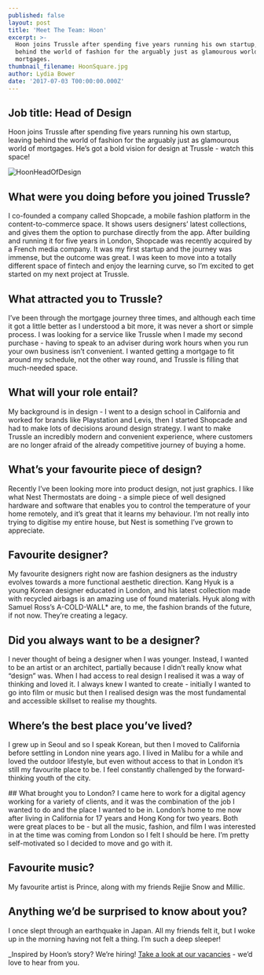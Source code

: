 ```yaml
---
published: false
layout: post
title: 'Meet The Team: Hoon'
excerpt: >-
  Hoon joins Trussle after spending five years running his own startup, leaving
  behind the world of fashion for the arguably just as glamourous world of
  mortgages.  
thumbnail_filename: HoonSquare.jpg
author: Lydia Bower
date: '2017-07-03 T00:00:00.000Z'
---
```

## Job title: Head of Design

Hoon joins Trussle after spending five years running his own startup, leaving behind the world of fashion for the arguably just as glamourous world of mortgages. He’s got a bold vision for design at Trussle - watch this space!

![HoonHeadOfDesign]({{site.baseurl}}/images/post_images/Hoon.jpg)

## What were you doing before you joined Trussle?
I co-founded a company called Shopcade, a mobile fashion platform in the content-to-commerce space. It shows users designers’ latest collections, and gives them the option to purchase directly from the app. After building and running it for five years in London, Shopcade was recently acquired by a French media company. It was my first startup and the journey was immense, but the outcome was great. I was keen to move into a totally different space of fintech and enjoy the learning curve, so I’m excited to get started on my next project at Trussle.
 
## What attracted you to Trussle?
I’ve been through the mortgage journey three times, and although each time it got a little better as I understood a bit more, it was never a short or simple process. I was looking for a service like Trussle when I made my second purchase - having to speak to an adviser during work hours when you run your own business isn’t convenient. I wanted getting a mortgage to fit around my schedule, not the other way round, and Trussle is filling that much-needed space. 
 
## What will your role entail?
My background is in design - I went to a design school in California and worked for brands like Playstation and Levis, then I started Shopcade and had to make lots of decisions around design strategy. I want to make Trussle an incredibly modern and convenient experience, where customers are no longer afraid of the already competitive journey of buying a home.
 
## What’s your favourite piece of design?
Recently I’ve been looking more into product design, not just graphics. I like what Nest Thermostats are doing - a simple piece of well designed hardware and software that enables you to control the temperature of your home remotely, and it’s great that it learns my behaviour. I’m not really into trying to digitise my entire house, but Nest is something I’ve grown to appreciate. 
 
## Favourite designer?
My favourite designers right now are fashion designers as the industry evolves towards a more functional aesthetic direction. Kang Hyuk is a young Korean designer educated in London, and his latest collection made with recycled airbags is an amazing use of found materials. Hyuk along with Samuel Ross’s A-COLD-WALL* are, to me, the fashion brands of the future, if not now. They’re creating a legacy. 
 
## Did you always want to be a designer?
I never thought of being a designer when I was younger. Instead, I wanted to be an artist or an architect, partially because I didn’t really know what “design” was. When I had access to real design I realised it was a way of thinking and loved it. I always knew I wanted to create - initially I wanted to go into film or music but then I realised design was the most fundamental and accessible skillset to realise my thoughts.
 
## Where’s the best place you’ve lived?
I grew up in Seoul and so I speak Korean, but then I moved to California before settling in London nine years ago. I lived in Malibu for a while and loved the outdoor lifestyle, but even without access to that in London it’s still my favourite place to be. I feel constantly challenged by the forward-thinking youth of the city.
 
## What brought you to London?
I came here to work for a digital agency working for a variety of clients, and it was the combination of the job I wanted to do and the place I wanted to be in. London’s home to me now after living in California for 17 years and Hong Kong for two years. Both were great places to be - but all the music, fashion, and film I was interested in at the time was coming from London so I felt I should be here. I’m pretty self-motivated so I decided to move and go with it. 
 
## Favourite music?
My favourite artist is Prince, along with my friends Rejjie Snow and Millic. 
 
## Anything we’d be surprised to know about you?
I once slept through an earthquake in Japan. All my friends felt it, but I woke up in the morning having not felt a thing. I’m such a deep sleeper!


_Inspired by Hoon’s story? We’re hiring! [Take a look at our vacancies](https://jobs.lever.co/trussle "TrussleVacancies") - we’d love to hear from you.

